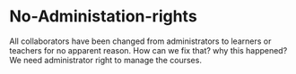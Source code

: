 # No-Administation-rights
All collaborators have been changed from administrators to learners or teachers for no apparent reason. How can we fix that? why this happened? We need administrator right to manage the courses. 
